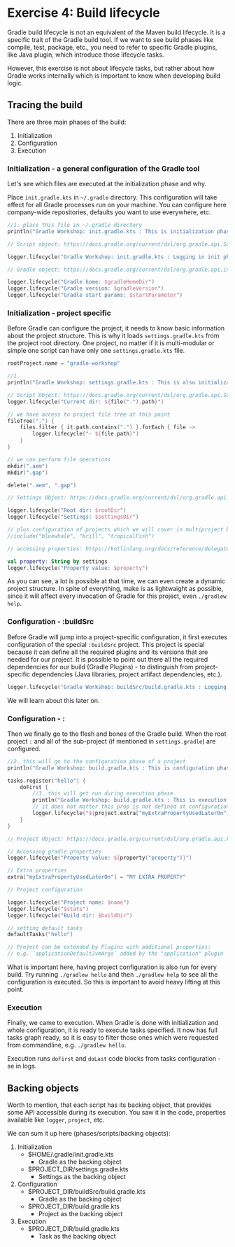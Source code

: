 # Exercise 4: Build lifecycle

Gradle build lifecycle is not an equivalent of the Maven build lifecycle. It is a specific trait of the Gradle build tool. If we want to see build phases like compile, test, package, etc., you need to refer to specific Gradle plugins, like Java plugin, which introduce those lifecycle tasks. 

However, this exercise is not about lifecycle tasks, but rather about how Gradle works internally which is important to know when developing build logic.

## Tracing the build

There are three main phases of the build:
1. Initialization
2. Configuration
3. Execution

### Initialization - a general configuration of the Gradle tool

Let's see which files are executed at the initialization phase and why.

Place `init.gradle.kts` in `~/.gradle` directory. This configuration will take effect for all Gradle processes run on your machine.
You can configure here company-wide repositories, defaults you want to use everywhere, etc.

```kotlin
//1. place this file in ~/.gradle directory
println("Gradle Workshop: init.gradle.kts : This is initialization phase.")

// Script object: https://docs.gradle.org/current/dsl/org.gradle.api.Script.html

logger.lifecycle("Gradle Workshop: init.gradle.kts : Logging in init phase!")

// Gradle object: https://docs.gradle.org/current/dsl/org.gradle.api.invocation.Gradle.html

logger.lifecycle("Gradle home: $gradleHomeDir")
logger.lifecycle("Gradle version: $gradleVersion")
logger.lifecycle("Gradle start params: $startParameter")
```

### Initialization - project specific

Before Gradle can configure the project, it needs to know basic information about the project structure. This is why it loads `settings.gradle.kts` from the project root directory. One project, no matter if it is multi-modular or simple one script can have only one `settings.gradle.kts` file.

```kotlin
rootProject.name = "gradle-workshop"

//1.
println("Gradle Workshop: settings.gradle.kts : This is also initialization phase!")

// Script Object: https://docs.gradle.org/current/dsl/org.gradle.api.Script.html
logger.lifecycle("Current dir: ${file(".").path}")

// we have access to project file tree at this point
fileTree(".") {
    files.filter { it.path.contains(".") }.forEach { file ->
        logger.lifecycle("- ${file.path}")
    }
}

// we can perform file operations
mkdir(".aem")
mkdir(".gap")

delete(".aem", ".gap")

// Settings Object: https://docs.gradle.org/current/dsl/org.gradle.api.initialization.Settings.html

logger.lifecycle("Root dir: $rootDir")
logger.lifecycle("Settings: $settingsDir")

// plus configuration of projects which we will cover in multiproject builds: include(projectPaths), etc.
//include("bluewhale", "krill", "tropicalFish")

// accessing properties: https://kotlinlang.org/docs/reference/delegated-properties.html

val property: String by settings
logger.lifecycle("Property value: $property")
```

As you can see, a lot is possible at that time, we can even create a dynamic project structure. In spite of everything, make is as lightwaight as possible, since it will affect every invocation of Gradle for this project, even `./gradlew help`.

### Configuration - :buildSrc

Before Gradle will jump into a project-specific configuration, it first executes configuration of the special `:buildSrc` project. This project is special because it can define all the required plugins and its versions that are needed for our project. It is possible to point out there all the required dependencies for our build (Gradle Plugins) - to distinguish from project-specific dependencies (Java libraries, project artifact dependencies, etc.).  

```kotlin
logger.lifecycle("Gradle Workshop: buildSrc/build.gradle.kts : Logging in :buildSrc configuration phase!")
```

We will learn about this later on.

### Configuration - :

Then we finally go to the flesh and bones of the Gradle build. When the root project `:` and all of the sub-project (if mentioned in `settings.gradle`) are configured.

```kotlin
//2. this will go to the configuration phase of a project
println("Gradle Workshop: build.gradle.kts : This is configuration phase!")

tasks.register("hello") {
    doFirst {
        //3. this will get run during execution phase
        println("Gradle Workshop: build.gradle.kts : This is execution phase!")
        // it does not matter this prop is not defined at configuration phase - it will be needed only during execution of this particular task
        logger.lifecycle("${project.extra["myExtraPropertyUsedLaterOn"]}") // you must reference it via project since task has its own `extra`
    }
}

// Project Object: https://docs.gradle.org/current/dsl/org.gradle.api.Project.html

// Accessing gradle.properties
logger.lifecycle("Property value: ${property("property")}")

// Extra properties
extra["myExtraPropertyUsedLaterOn"] = "MY EXTRA PROPERTY"

// Project configuration

logger.lifecycle("Project name: $name")
logger.lifecycle("$state")
logger.lifecycle("Build dir: $buildDir")

// setting default tasks
defaultTasks("hello")

// Project can be extended by Plugins with additional properties:
// e.g. `applicationDefaultJvmArgs` added by the "application" plugin
``` 

What is important here, having project configuration is also run for every build. Try running `./gradlew hello` and then `./gradlew help` to see all the configuration is executed. So this is important to avoid heavy lifting at this point.

### Execution

Finally, we came to execution. When Gradle is done with initialization and whole configuration, it is ready to execute tasks specified. It now has full tasks graph ready, so it is easy to filter those ones which were requested from commandline, e.g. `./gradlew hello`.

Execution runs `doFirst` and `doLast` code blocks from tasks configuration - se in logs.

## Backing objects

Worth to mention, that each script has its backing object, that provides some API accessible during its execution. You saw it in the code, properties available like `logger`, `project`, etc. 

We can sum it up here (phases/scripts/backing objects): 

1. Initialization​
    * $HOME/.gradle/init.gradle.kts​
        * Gradle as the backing object​
    * $PROJECT_DIR/settings.gradle.kts​
        * Settings as the backing object​
2. Configuration​
    * $PROJECT_DIR/buildSrc/build.gradle.kts​
        * Gradle as the backing object​
    * $PROJECT_DIR/build.gradle.kts​
        * Project as the backing object​
3. Execution​
    * $PROJECT_DIR/build.gradle.kts​
        * Task as the backing object​
